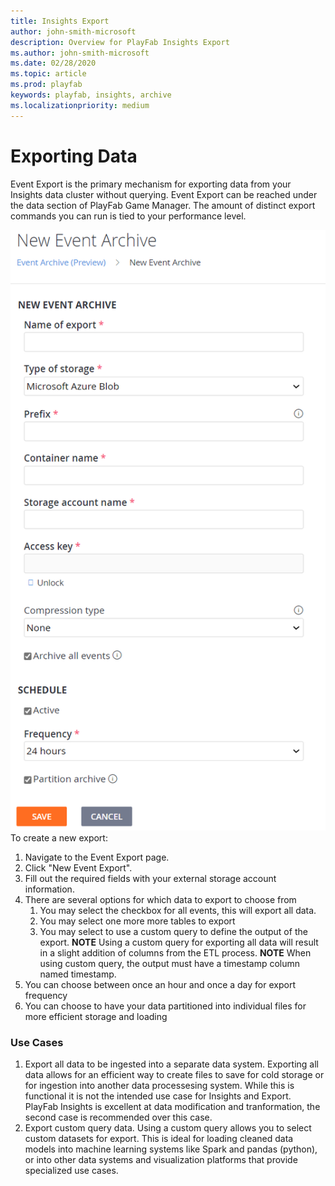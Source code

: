 ```yaml
---
title: Insights Export
author: john-smith-microsoft
description: Overview for PlayFab Insights Export
ms.author: john-smith-microsoft
ms.date: 02/28/2020
ms.topic: article
ms.prod: playfab
keywords: playfab, insights, archive
ms.localizationpriority: medium
---
```


# Exporting Data
Event Export is the primary mechanism for exporting data from your Insights data cluster without querying. Event Export can be reached under the data section of PlayFab Game Manager. The amount of distinct export commands you can run is tied to your performance level. 

![Insights Schedule](media/export-modified.png)<br>
To create a new export:
1. Navigate to the Event Export page.
2. Click "New Event Export".
3. Fill out the required fields with your external storage account information.
4. There are several options for which data to export to choose from
   1. You may select the checkbox for all events, this will export all data.
   2. You may select one more more tables to export
   3. You may select to use a custom query to define the output of the export. **NOTE** Using a custom query for exporting all data will result in a slight addition of columns from the ETL process. **NOTE** When using custom query, the output must have a timestamp column named timestamp.
5. You can choose between once an hour and once a day for export frequency
6. You can choose to have your data partitioned into individual files for more efficient storage and loading

### Use Cases
1. Export all data to be ingested into a separate data system. Exporting all data allows for an efficient way to create files to save for cold storage or for ingestion into another data processesing system. While this is functional it is not the intended use case for Insights and Export. PlayFab Insights is excellent at data modification and tranformation, the second case is recommended over this case.
2. Export custom query data. Using a custom query allows you to select custom datasets for export. This is ideal for loading cleaned data models into machine learning systems like Spark and pandas (python), or into other data systems and visualization platforms that provide specialized use cases.


